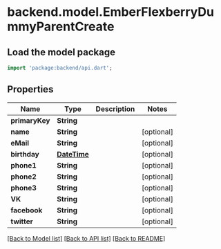 # backend.model.EmberFlexberryDummyParentCreate

## Load the model package
```dart
import 'package:backend/api.dart';
```

## Properties
Name | Type | Description | Notes
------------ | ------------- | ------------- | -------------
**primaryKey** | **String** |  | 
**name** | **String** |  | [optional] 
**eMail** | **String** |  | [optional] 
**birthday** | [**DateTime**](DateTime.md) |  | [optional] 
**phone1** | **String** |  | [optional] 
**phone2** | **String** |  | [optional] 
**phone3** | **String** |  | [optional] 
**VK** | **String** |  | [optional] 
**facebook** | **String** |  | [optional] 
**twitter** | **String** |  | [optional] 

[[Back to Model list]](../README.md#documentation-for-models) [[Back to API list]](../README.md#documentation-for-api-endpoints) [[Back to README]](../README.md)


